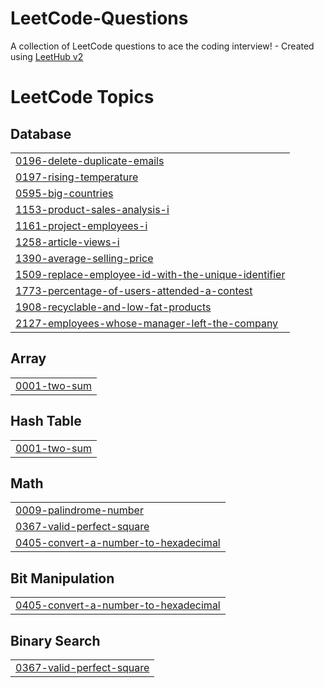 # LeetCode-Questions
A collection of LeetCode questions to ace the coding interview! - Created using [LeetHub v2](https://github.com/arunbhardwaj/LeetHub-2.0)

<!---LeetCode Topics Start-->
# LeetCode Topics
## Database
|  |
| ------- |
| [0196-delete-duplicate-emails](https://github.com/mahipprasad/LeetCode-MYSQL/tree/master/0196-delete-duplicate-emails) |
| [0197-rising-temperature](https://github.com/mahipprasad/LeetCode-Questions/tree/master/0197-rising-temperature) |
| [0595-big-countries](https://github.com/mahipprasad/LeetCode-Questions/tree/master/0595-big-countries) |
| [1153-product-sales-analysis-i](https://github.com/mahipprasad/LeetCode-Questions/tree/master/1153-product-sales-analysis-i) |
| [1161-project-employees-i](https://github.com/mahipprasad/LeetCode-MYSQL/tree/master/1161-project-employees-i) |
| [1258-article-views-i](https://github.com/mahipprasad/LeetCode-Questions/tree/master/1258-article-views-i) |
| [1390-average-selling-price](https://github.com/mahipprasad/LeetCode-Questions/tree/master/1390-average-selling-price) |
| [1509-replace-employee-id-with-the-unique-identifier](https://github.com/mahipprasad/LeetCode-Questions/tree/master/1509-replace-employee-id-with-the-unique-identifier) |
| [1773-percentage-of-users-attended-a-contest](https://github.com/mahipprasad/LeetCode-MYSQL/tree/master/1773-percentage-of-users-attended-a-contest) |
| [1908-recyclable-and-low-fat-products](https://github.com/mahipprasad/LeetCode-Questions/tree/master/1908-recyclable-and-low-fat-products) |
| [2127-employees-whose-manager-left-the-company](https://github.com/mahipprasad/LeetCode-Questions/tree/master/2127-employees-whose-manager-left-the-company) |
## Array
|  |
| ------- |
| [0001-two-sum](https://github.com/mahipprasad/LeetCode-MYSQL/tree/master/0001-two-sum) |
## Hash Table
|  |
| ------- |
| [0001-two-sum](https://github.com/mahipprasad/LeetCode-MYSQL/tree/master/0001-two-sum) |
## Math
|  |
| ------- |
| [0009-palindrome-number](https://github.com/mahipprasad/LeetCode-MYSQL/tree/master/0009-palindrome-number) |
| [0367-valid-perfect-square](https://github.com/mahipprasad/LeetCode--CPP-MYSQL-Questions/tree/master/0367-valid-perfect-square) |
| [0405-convert-a-number-to-hexadecimal](https://github.com/mahipprasad/LeetCode--CPP-MYSQL-Questions/tree/master/0405-convert-a-number-to-hexadecimal) |
## Bit Manipulation
|  |
| ------- |
| [0405-convert-a-number-to-hexadecimal](https://github.com/mahipprasad/LeetCode--CPP-MYSQL-Questions/tree/master/0405-convert-a-number-to-hexadecimal) |
## Binary Search
|  |
| ------- |
| [0367-valid-perfect-square](https://github.com/mahipprasad/LeetCode--CPP-MYSQL-Questions/tree/master/0367-valid-perfect-square) |
<!---LeetCode Topics End-->